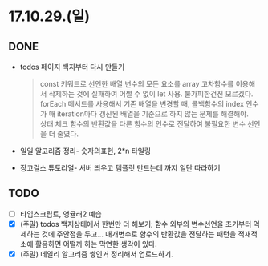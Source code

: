 # 17.10.29.(일)

## DONE

* todos 페이지 백지부터 다시 만들기

  > const 키워드로 선언한 배열 변수의 모든 요소를 array 고차함수를 이용해서 삭제하는 것에 실패하여 어쩔 수 없이 let 사용. 불가피한건진 모르겠다. forEach 메서드를 사용해서 기존 배열을 변경할 때, 콜백함수의 index 인수가 매 iteration마다 갱신된 배열을 기준으로 하지 않는 문제를 해결해야.  
  > 상태 체크 함수의 반환값을 다른 함수의 인수로 전달하여 불필요한 변수 선언을 더 줄였다.

* 일일 알고리즘 정리- 숫자의표현, 2*n 타일링
* 장고걸스 튜토리얼- 서버 띄우고 템플릿 만드는데 까지 일단 따라하기

## TODO

* [ ] 타입스크립트, 앵귤러2 예습
* [x] (주말) todos 백지상태에서 한번만 더 해보기; 함수 외부의 변수선언을 초기부터 억제하는 것에 주안점을 두고... 매개변수로 함수의 반환값을 전달하는 패턴을
적재적소에 활용하면 어떨까 하는 막연한 생각이 있다.
* [x] (주말) 데일리 알고리즘 쌓인거 정리해서 업로드하기.